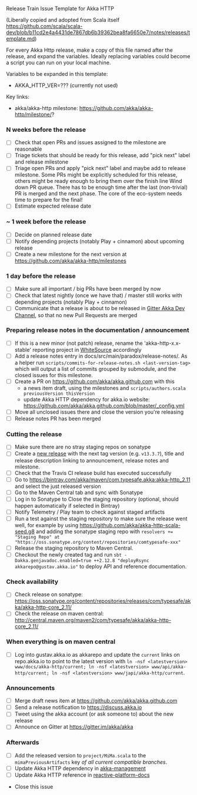 Release Train Issue Template for Akka HTTP

(Liberally copied and adopted from Scala itself https://github.com/scala/scala-dev/blob/b11cd2e4a4431de7867db6b39362bea8fa6650e7/notes/releases/template.md)

For every Akka Http release, make a copy of this file named after the release, and expand the variables.
Ideally replacing variables could become a script you can run on your local machine.

Variables to be expanded in this template:
- AKKA_HTTP_VER=??? (currently not used)

Key links:
  - akka/akka-http milestone: https://github.com/akka/akka-http/milestone/?

### N weeks before the release
- [ ] Check that open PRs and issues assigned to the milestone are reasonable
- [ ] Triage tickets that should be ready for this release, add "pick next" label and release milestone
- [ ] Triage open PRs and apply "pick next" label and maybe add to release milestone. Some PRs might be explicitly scheduled for this release, others might be ready enough to bring them over the finish line 
Wind down PR queue. There has to be enough time after the last (non-trivial) PR is merged and the next phase. The core of the eco-system needs time to prepare for the final!
- [ ] Estimate expected release date

### ~ 1 week before the release
- [ ] Decide on planned release date
- [ ] Notify depending projects (notably Play + cinnamon) about upcoming release
- [ ] Create a new milestone for the next version at https://github.com/akka/akka-http/milestones

### 1 day before the release
- [ ] Make sure all important / big PRs have been merged by now
- [ ] Check that latest nightly (once we have that) / master still works with depending projects (notably Play + cinnamon)
- [ ] Communicate that a release is about to be released in [Gitter Akka Dev Channel](https://gitter.im/akka/dev), so that no new Pull Requests are merged

### Preparing release notes in the documentation / announcement

- [ ] If this is a new minor (not patch) release, rename the 'akka-http-x.x-stable' reporting project in [WhiteSource](https://saas.whitesourcesoftware.com/) accordingly
- [ ] Add a release notes entry in docs/src/main/paradox/release-notes/. As a helper run `scripts/commits-for-release-notes.sh <last-version-tag>` which will output a list of commits grouped by submodule, and the closed issues for this milestone.
- [ ] Create a PR on https://github.com/akka/akka.github.com with this
  - a news item draft, using the milestones and `scripts/authors.scala previousVersion thisVersion`
  - update Akka HTTP dependency for akka.io website: https://github.com/akka/akka.github.com/blob/master/_config.yml
- [ ] Move all unclosed issues there and close the version you're releasing
- [ ] Release notes PR has been merged

### Cutting the release

- [ ] Make sure there are no stray staging repos on sonatype
- [ ] Create a [new release](https://github.com/akka/akka-http/releases/new) with the next tag version (e.g. `v13.3.7`), title and release description linking to announcement, release notes and milestone.
- [ ] Check that the Travis CI release build has executed successfully
- [ ] Go to https://bintray.com/akka/maven/com.typesafe.akka:akka-http_2.11 and select the just released version
- [ ] Go to the Maven Central tab and sync with Sonatype
- [ ] Log in to Sonatype to Close the staging repository (optional, should happen automatically if selected in Bintray)
- [ ] Notify Telemetry / Play team to check against staged artifacts
- [ ] Run a test against the staging repository to make sure the release went well, for example by using https://github.com/akka/akka-http-scala-seed.g8 and adding the sonatype staging repo with `resolvers += "Staging Repo" at "https://oss.sonatype.org/content/repositories/comtypesafe-xxx"`
- [ ] Release the staging repository to Maven Central.
- [ ] Checkout the newly created tag and run `sbt -Dakka.genjavadoc.enabled=true ++2.12.8 "deployRsync akkarepo@gustav.akka.io"` to deploy API and reference documentation.

### Check availability
- [ ] Check release on sonatype: https://oss.sonatype.org/content/repositories/releases/com/typesafe/akka/akka-http-core_2.11/
- [ ] Check the release on maven central: http://central.maven.org/maven2/com/typesafe/akka/akka-http-core_2.11/

### When everything is on maven central
- [ ] Log into gustav.akka.io as akkarepo and update the `current` links on repo.akka.io to point to the latest version with `ln -nsf <latestversion> www/docs/akka-http/current; ln -nsf <latestversion> www/api/akka-http/current; ln -nsf <latestversion> www/japi/akka-http/current`.

### Announcements
- [ ] Merge draft news item at https://github.com/akka/akka.github.com
- [ ] Send a release notification to https://discuss.akka.io
- [ ] Tweet using the akka account (or ask someone to) about the new release
- [ ] Announce on Gitter at https://gitter.im/akka/akka

### Afterwards
- [ ] Add the released version to `project/MiMa.scala` to the `mimaPreviousArtifacts` key *of all current compatible branches*.
- [ ] Update Akka HTTP dependency in [akka-management](https://github.com/akka/akka-management/edit/master/project/Dependencies.scala)
- [ ] Update Akka HTTP reference in [reactive-platform-docs](https://github.com/typesafehub/reactive-platform-docs/edit/master/build.sbt#L29)
- Close this issue